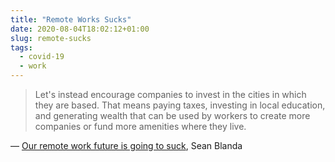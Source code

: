 ```yaml
---
title: "Remote Works Sucks"
date: 2020-08-04T18:02:12+01:00
slug: remote-sucks
tags:
  - covid-19
  - work
---
```


> Let's instead encourage companies to invest in the cities in which they are based. That means paying taxes, investing in local education, and generating wealth that can be used by workers to create more companies or fund more amenities where they live.

&mdash; [Our remote work future is going to suck](https://www.seanblanda.com/our-remote-work-future-is-going-to-suck), Sean Blanda
